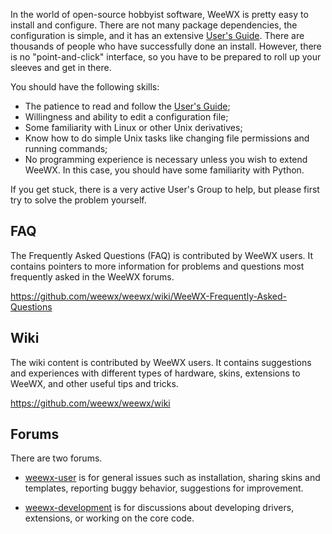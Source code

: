 In the world of open-source hobbyist software, WeeWX is pretty easy
to install and configure. There are not many package dependencies,
the configuration is simple, and it has an extensive [User's Guide](usersguide.md).
There are thousands of people who have successfully done an
install. However, there is no "point-and-click" interface, so
you have to be prepared to roll up your sleeves and get in
there.

You should have the following skills:

- The patience to read and follow the <a href="../docs/usersguide.htm">User's Guide</a>;
- Willingness and ability to edit a configuration file;
- Some familiarity with Linux or other Unix derivatives;
- Know how to do simple Unix tasks like changing file
  permissions and running commands;
- No programming experience is necessary unless you wish
  to extend WeeWX. In this case, you should have some
  familiarity with Python.

If you get stuck, there is a very active User's Group to
help, but please first try to solve the problem yourself.


## FAQ

The Frequently Asked Questions (FAQ) is contributed by WeeWX
users.  It contains pointers to more information for problems
and questions most frequently asked in the WeeWX forums.

https://github.com/weewx/weewx/wiki/WeeWX-Frequently-Asked-Questions


## Wiki

The wiki content is contributed by WeeWX
users. It contains suggestions and experiences with different
types of hardware, skins, extensions to WeeWX,
and other useful tips and tricks.

https://github.com/weewx/weewx/wiki


## Forums

There are two forums. 

- [weewx-user](https://groups.google.com/group/weewx-user) is for general issues such as
  installation, sharing skins and templates, reporting buggy behavior, suggestions for improvement.

- [weewx-development](https://groups.google.com/group/weewx-development) is for
  discussions about developing drivers, extensions, or working on the core code.
